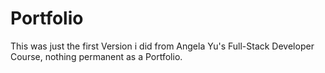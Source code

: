 # Portfolio

This was just the first Version i did from Angela Yu's Full-Stack Developer Course, nothing permanent as a Portfolio.
